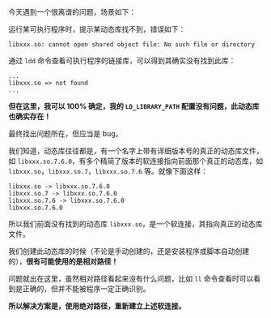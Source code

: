 


今天遇到一个很离谱的问题，场景如下：

运行某可执行程序时，提示某动态库找不到，错误如下：

```
libxxx.so: cannot open shared object file: No such file or directory
```

通过 `ldd`  命令查看可执行程序的链接库，可以得到其确实没有找到此库：

```shell
...
libxxx.so => not found
...
```



**但在这里，我可以 100% 确定，我的 `LD_LIBRARY_PATH` 配置没有问题，此动态库也确实存在！**

最终找出问题所在，但应当是 bug。

我们知道，动态库往往都是，有一个名字上带有详细版本号的真正的动态库文件，如 `libxxx.so.7.6.0`，有多个精简了版本的软连接指向前面那个真正的动态库，如 `libxxx.so`，`libxxx.so.7`，`libxxx.so.7.6` 等。就像下面这样：

```
libxxx.so -> libxxx.so.7.6.0
libxxx.so.7 -> libxxx.so.7.6.0
libxxx.so.7.6 -> libxxx.so.7.6.0
libxxx.so.7.6.0
```

所以我们前面没有找到的动态库 `libxxx.so`，是一个软连接，其指向真正的动态库文件。

我们创建此动态库的时候（不论是手动创建的，还是安装程序或脚本自动创建的），**很有可能使用的是相对路径！**

问题就出在这里，虽然相对路径看起来没有什么问题，比如 `ll` 命令查看时可以看到是正确的，但并不能被程序一定正确识别。

**所以解决方案是，使用绝对路径，重新建立上述软连接。**
